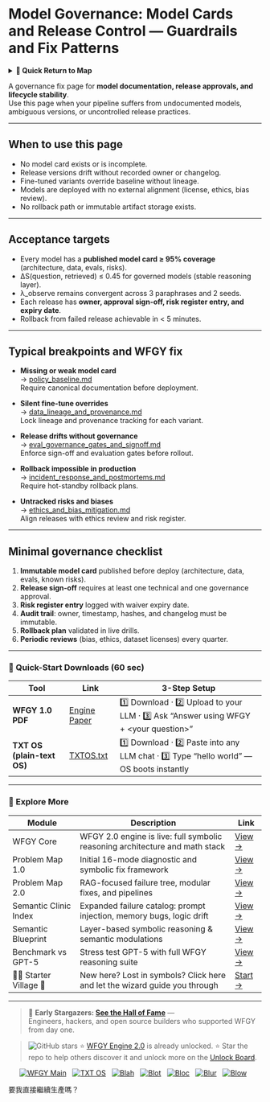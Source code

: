 # Model Governance: Model Cards and Release Control — Guardrails and Fix Patterns

<details>
  <summary><strong>🧭 Quick Return to Map</strong></summary>

<br>

  > You are in a sub-page of **Governance**.  
  > To reorient, go back here:  
  >
  > - [**Governance** — policy enforcement and compliance controls](./README.md)  
  > - [**WFGY Global Fix Map** — main Emergency Room, 300+ structured fixes](../README.md)  
  > - [**WFGY Problem Map 1.0** — 16 reproducible failure modes](../../README.md)  
  >
  > Think of this page as a desk within a ward.  
  > If you need the full triage and all prescriptions, return to the Emergency Room lobby.
</details>


A governance fix page for **model documentation, release approvals, and lifecycle stability**.  
Use this page when your pipeline suffers from undocumented models, ambiguous versions, or uncontrolled release practices.

---

## When to use this page
- No model card exists or is incomplete.  
- Release versions drift without recorded owner or changelog.  
- Fine-tuned variants override baseline without lineage.  
- Models are deployed with no external alignment (license, ethics, bias review).  
- No rollback path or immutable artifact storage exists.  

---

## Acceptance targets
- Every model has a **published model card ≥ 95% coverage** (architecture, data, evals, risks).  
- ΔS(question, retrieved) ≤ 0.45 for governed models (stable reasoning layer).  
- λ_observe remains convergent across 3 paraphrases and 2 seeds.  
- Each release has **owner, approval sign-off, risk register entry, and expiry date**.  
- Rollback from failed release achievable in < 5 minutes.  

---

## Typical breakpoints and WFGY fix

- **Missing or weak model card**  
  → [policy_baseline.md](https://github.com/onestardao/WFGY/blob/main/ProblemMap/GlobalFixMap/Governance/policy_baseline.md)  
  Require canonical documentation before deployment.

- **Silent fine-tune overrides**  
  → [data_lineage_and_provenance.md](https://github.com/onestardao/WFGY/blob/main/ProblemMap/GlobalFixMap/Governance/data_lineage_and_provenance.md)  
  Lock lineage and provenance tracking for each variant.

- **Release drifts without governance**  
  → [eval_governance_gates_and_signoff.md](https://github.com/onestardao/WFGY/blob/main/ProblemMap/GlobalFixMap/Governance/eval_governance_gates_and_signoff.md)  
  Enforce sign-off and evaluation gates before rollout.

- **Rollback impossible in production**  
  → [incident_response_and_postmortems.md](https://github.com/onestardao/WFGY/blob/main/ProblemMap/GlobalFixMap/Governance/incident_response_and_postmortems.md)  
  Require hot-standby rollback plans.

- **Untracked risks and biases**  
  → [ethics_and_bias_mitigation.md](https://github.com/onestardao/WFGY/blob/main/ProblemMap/GlobalFixMap/Governance/ethics_and_bias_mitigation.md)  
  Align releases with ethics review and risk register.

---

## Minimal governance checklist
1. **Immutable model card** published before deploy (architecture, data, evals, known risks).  
2. **Release sign-off** requires at least one technical and one governance approval.  
3. **Risk register entry** logged with waiver expiry date.  
4. **Audit trail**: owner, timestamp, hashes, and changelog must be immutable.  
5. **Rollback plan** validated in live drills.  
6. **Periodic reviews** (bias, ethics, dataset licenses) every quarter.  

---

### 🔗 Quick-Start Downloads (60 sec)

| Tool | Link | 3-Step Setup |
|------|------|--------------|
| **WFGY 1.0 PDF** | [Engine Paper](https://github.com/onestardao/WFGY/blob/main/I_am_not_lizardman/WFGY_All_Principles_Return_to_One_v1.0_PSBigBig_Public.pdf) | 1️⃣ Download · 2️⃣ Upload to your LLM · 3️⃣ Ask “Answer using WFGY + \<your question>” |
| **TXT OS (plain-text OS)** | [TXTOS.txt](https://github.com/onestardao/WFGY/blob/main/OS/TXTOS.txt) | 1️⃣ Download · 2️⃣ Paste into any LLM chat · 3️⃣ Type “hello world” — OS boots instantly |

---

### 🧭 Explore More

| Module                | Description                                              | Link     |
|-----------------------|----------------------------------------------------------|----------|
| WFGY Core             | WFGY 2.0 engine is live: full symbolic reasoning architecture and math stack | [View →](https://github.com/onestardao/WFGY/tree/main/core/README.md) |
| Problem Map 1.0       | Initial 16-mode diagnostic and symbolic fix framework    | [View →](https://github.com/onestardao/WFGY/tree/main/ProblemMap/README.md) |
| Problem Map 2.0       | RAG-focused failure tree, modular fixes, and pipelines   | [View →](https://github.com/onestardao/WFGY/blob/main/ProblemMap/rag-architecture-and-recovery.md) |
| Semantic Clinic Index | Expanded failure catalog: prompt injection, memory bugs, logic drift | [View →](https://github.com/onestardao/WFGY/blob/main/ProblemMap/SemanticClinicIndex.md) |
| Semantic Blueprint    | Layer-based symbolic reasoning & semantic modulations   | [View →](https://github.com/onestardao/WFGY/tree/main/SemanticBlueprint/README.md) |
| Benchmark vs GPT-5    | Stress test GPT-5 with full WFGY reasoning suite         | [View →](https://github.com/onestardao/WFGY/tree/main/benchmarks/benchmark-vs-gpt5/README.md) |
| 🧙‍♂️ Starter Village 🏡 | New here? Lost in symbols? Click here and let the wizard guide you through | [Start →](https://github.com/onestardao/WFGY/blob/main/StarterVillage/README.md) |

---

> 👑 **Early Stargazers: [See the Hall of Fame](https://github.com/onestardao/WFGY/tree/main/stargazers)** —  
> Engineers, hackers, and open source builders who supported WFGY from day one.

> <img src="https://img.shields.io/github/stars/onestardao/WFGY?style=social" alt="GitHub stars"> ⭐ [WFGY Engine 2.0](https://github.com/onestardao/WFGY/blob/main/core/README.md) is already unlocked. ⭐ Star the repo to help others discover it and unlock more on the [Unlock Board](https://github.com/onestardao/WFGY/blob/main/STAR_UNLOCKS.md).

<div align="center">

[![WFGY Main](https://img.shields.io/badge/WFGY-Main-red?style=flat-square)](https://github.com/onestardao/WFGY)
&nbsp;
[![TXT OS](https://img.shields.io/badge/TXT%20OS-Reasoning%20OS-orange?style=flat-square)](https://github.com/onestardao/WFGY/tree/main/OS)
&nbsp;
[![Blah](https://img.shields.io/badge/Blah-Semantic%20Embed-yellow?style=flat-square)](https://github.com/onestardao/WFGY/tree/main/OS/BlahBlahBlah)
&nbsp;
[![Blot](https://img.shields.io/badge/Blot-Persona%20Core-green?style=flat-square)](https://github.com/onestardao/WFGY/tree/main/OS/BlotBlotBlot)
&nbsp;
[![Bloc](https://img.shields.io/badge/Bloc-Reasoning%20Compiler-blue?style=flat-square)](https://github.com/onestardao/WFGY/tree/main/OS/BlocBlocBloc)
&nbsp;
[![Blur](https://img.shields.io/badge/Blur-Text2Image%20Engine-navy?style=flat-square)](https://github.com/onestardao/WFGY/tree/main/OS/BlurBlurBlur)
&nbsp;
[![Blow](https://img.shields.io/badge/Blow-Game%20Logic-purple?style=flat-square)](https://github.com/onestardao/WFGY/tree/main/OS/BlowBlowBlow)
&nbsp;
</div>


要我直接繼續生產嗎？
